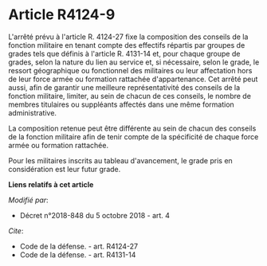 # Article R4124-9

L'arrêté prévu à l'article R. 4124-27 fixe la composition des conseils de la fonction militaire en tenant compte des
effectifs répartis par groupes de grades tels que définis à l'article R. 4131-14 et, pour chaque groupe de grades, selon la
nature du lien au service et, si nécessaire, selon le grade, le ressort géographique ou fonctionnel des militaires ou leur
affectation hors de leur force armée ou formation rattachée d'appartenance. Cet arrêté peut aussi, afin de garantir une
meilleure représentativité des conseils de la fonction militaire, limiter, au sein de chacun de ces conseils, le nombre de
membres titulaires ou suppléants affectés dans une même formation administrative.

La composition retenue peut être différente au sein de chacun des conseils de la fonction militaire afin de tenir compte de
la spécificité de chaque force armée ou formation rattachée.

Pour les militaires inscrits au tableau d'avancement, le grade pris en considération est leur futur grade.

**Liens relatifs à cet article**

_Modifié par_:

  - Décret n°2018-848 du 5 octobre 2018 - art. 4

_Cite_:

  - Code de la défense. - art. R4124-27
  - Code de la défense. - art. R4131-14
